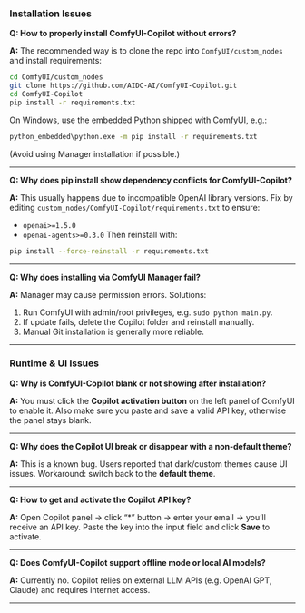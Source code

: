 ### Installation Issues

**Q: How to properly install ComfyUI-Copilot without errors?**

**A:** The recommended way is to clone the repo into `ComfyUI/custom_nodes` and install requirements:

```bash
cd ComfyUI/custom_nodes
git clone https://github.com/AIDC-AI/ComfyUI-Copilot.git
cd ComfyUI-Copilot
pip install -r requirements.txt
```

On Windows, use the embedded Python shipped with ComfyUI, e.g.:

```bash
python_embedded\python.exe -m pip install -r requirements.txt
```

(Avoid using Manager installation if possible.)

---

**Q: Why does pip install show dependency conflicts for ComfyUI-Copilot?**

**A:** This usually happens due to incompatible OpenAI library versions. Fix by editing
`custom_nodes/ComfyUI-Copilot/requirements.txt` to ensure:

* `openai>=1.5.0`
* `openai-agents>=0.3.0`
  Then reinstall with:

```bash
pip install --force-reinstall -r requirements.txt
```

---

**Q: Why does installing via ComfyUI Manager fail?**

**A:** Manager may cause permission errors. Solutions:

1. Run ComfyUI with admin/root privileges, e.g. `sudo python main.py`.
2. If update fails, delete the Copilot folder and reinstall manually.
3. Manual Git installation is generally more reliable.

---

### Runtime & UI Issues

**Q: Why is ComfyUI-Copilot blank or not showing after installation?**

**A:** You must click the **Copilot activation button** on the left panel of ComfyUI to enable it.
Also make sure you paste and save a valid API key, otherwise the panel stays blank.

---

**Q: Why does the Copilot UI break or disappear with a non-default theme?**

**A:** This is a known bug. Users reported that dark/custom themes cause UI issues.
Workaround: switch back to the **default theme**.

---

**Q: How to get and activate the Copilot API key?**

**A:** Open Copilot panel → click “*” button → enter your email → you’ll receive an API key.
Paste the key into the input field and click **Save** to activate.

---

**Q: Does ComfyUI-Copilot support offline mode or local AI models?**

**A:** Currently no. Copilot relies on external LLM APIs (e.g. OpenAI GPT, Claude) and requires internet access.

---